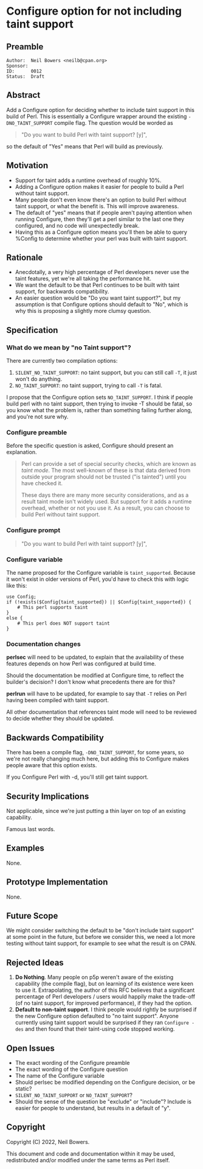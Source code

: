 # Configure option for not including taint support

## Preamble

    Author:  Neil Bowers <neilb@cpan.org>
    Sponsor:
    ID:      0012
    Status:  Draft


## Abstract

Add a Configure option for deciding whether to include taint support
in this build of Perl.
This is essentially a Configure wrapper
around the existing `-DNO_TAINT_SUPPORT` compile flag.
The question would be worded as

> "Do you want to build Perl with taint support? [y]",

so the default of "Yes" means that Perl will build as previously.

## Motivation

* Support for taint adds a runtime overhead of roughly 10%.
* Adding a Configure option makes it easier for people to build a
  Perl without taint support.
* Many people don't even know there's an option to build Perl without
  taint support, or what the benefit is.
  This will improve awareness.
* The default of "yes" means that if people aren't paying attention
  when running Configure, then they'll get a perl similar to the last
  one they configured, and no code will unexpectedly break.
* Having this as a Configure option means you'll then be able to
  query %Config to determine whether your
  perl was built with taint support.

## Rationale

* Anecdotally, a very high percentage of Perl developers never use
  the taint features, yet we're all taking the performance hit.
* We want the default to be that Perl continues to be built with
  taint support, for backwards compatibility.
* An easier question would be "Do you want taint support?",
  but my assumption is that Configure options should default to "No",
  which is why this is proposing a slightly more clumsy question.

## Specification

### What do we mean by "no Taint support"?

There are currently two compilation options:

1. `SILENT_NO_TAINT_SUPPORT`: no taint support, but you can still call `-T`,
   it just won't do anything.
2. `NO_TAINT_SUPPORT`: no taint support, trying to call `-T` is fatal.

I propose that the Configure option sets `NO_TAINT_SUPPORT`.
I think if people build perl with no taint support,
then trying to invoke -T should be fatal, so you know what the problem is,
rather than something failing further along, and you're not sure why.

### Configure preamble

Before the specific question is asked,
Configure should present an explanation.

> Perl can provide a set of special security checks,
> which are known as *taint mode*.
> The most well-known of these is that data derived from
> outside your program should not be trusted ("is tainted")
> until you have checked it.
>
> These days there are many more security considerations,
> and as a result taint mode isn't widely used.
> But support for it adds a runtime overhead,
> whether or not you use it.
> As a result, you can choose to build Perl without taint support.

### Configure prompt

> "Do you want to build Perl with taint support? [y]",

### Configure variable

The name proposed for the Configure variable is `taint_supported`.
Because it won't exist in older versions of Perl,
you'd have to check this with logic like this:

    use Config;
    if (!exists($Config{taint_supported}) || $Config{taint_supported}) {
        # This perl supports taint
    }
    else {
        # This perl does NOT support taint
    }


### Documentation changes

**perlsec** will need to be updated, to explain that the availability
of these features depends on how Perl was configured at build time.

Should the documentation be modified at Configure time,
to reflect the builder's decision?
I don't know what precedents there are for this?

**perlrun** will have to be updated,
for example to say that `-T` relies on Perl having been compiled
with taint support.

All other documentation that references taint mode will need to be
reviewed to decide whether they should be updated.

## Backwards Compatibility

There has been a compile flag, `-DNO_TAINT_SUPPORT`,
for some years, so we're not really changing much here,
but adding this to Configure makes people aware that this option exists.

If you Configure Perl with -d, you'll still get taint support.


## Security Implications

Not applicable, since we're just putting a thin layer on top
of an existing capability.

Famous last words.

## Examples

None.

## Prototype Implementation

None.

## Future Scope

We might consider switching the default to be "don't include taint support"
at some point in the future,
but before we consider this,
we need a lot more testing without taint support,
for example to see what the result is on CPAN.

## Rejected Ideas

1. **Do Nothing**. Many people on p5p weren't aware of the existing capability
   (the compile flag), but on learning of its existence were keen to use it.
   Extrapolating, the author of this RFC believes that a significant
   percentage of Perl developers / users would happily make the trade-off
   (of no taint support, for improved performance), if they had the option.
2. **Default to non-taint support**. I think people would rightly be surprised
   if the new Configure option defaulted to "no taint support".
   Anyone currently using taint support would be surprised if they ran
   `Configure -des` and then found that their taint-using code stopped working.

## Open Issues

* The exact wording of the Configure preamble
* The exact wording of the Configure question
* The name of the Configure variable
* Should perlsec be modified depending on the Configure decision,
  or be static?
* `SILENT_NO_TAINT_SUPPORT` or `NO_TAINT_SUPPORT`?
* Should the sense of the question be "exclude" or "include"?
  Include is easier for people to understand, but results in a default of "y".

## Copyright

Copyright (C) 2022, Neil Bowers.

This document and code and documentation within it may be used,
redistributed and/or modified under the same terms as Perl itself.


